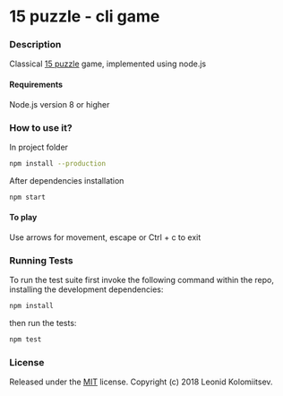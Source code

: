 # 15 puzzle - cli game

### Description
Classical [15 puzzle](https://en.wikipedia.org/wiki/15_puzzle) game, implemented using node.js

#### Requirements
Node.js version 8 or higher

### How to use it?

In project folder

```bash
npm install --production
```

After dependencies installation

```bash
npm start
```

#### To play

Use arrows for movement, escape or Ctrl + c to exit

### Running Tests

To run the test suite first invoke the following command within the repo, installing the development dependencies:

```bash
npm install
```

then run the tests:

```bash
npm test
```

### License

Released under the [MIT] license. Copyright (c) 2018 Leonid Kolomiitsev.

[MIT]: https://raw.githubusercontent.com/kolomiytsev/15puzzle/master/LICENSE.md
